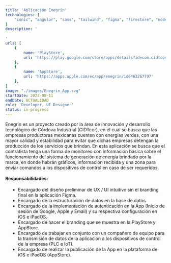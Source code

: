 ```yaml
---
title: 'Aplicación Enegrin'
technologies: [
    "ionic", "angular", "sass", "tailwind", "figma", "firestore", "node-red", "google-cloud",
]
description: '
     
'
urls: [
    {
        name: 'PlayStore',
        url: 'https://play.google.com/store/apps/details?id=com.cidtcor.enegrin&hl=es_419&gl=US'
    },
    {
        name: 'AppStore',
        url: 'https://apps.apple.com/ec/app/enegrin/id6463267797'
    },
]
image: "./images/Enegrin_App.svg"
startDate: 2023-08-11
endDate: ACTUALIDAD
role: 'Developer, UI Designer'
status: in-progress
---
```

Enegrin es un proyecto creado por la área de innovación y desarrollo tecnológico de Córdova Industrial (CIDTcor), en el cual se busca que las 
empresas productoras mexicanas cuenten con energías verdes, con una mayor calidad y estabilidad para evitar que dichas empresas detengan la producción de 
los servicios que brindan. En esta aplicación se busca que el contratista tenga una forma de monitoreo con información básica sobre el funcionamiento del sistema de generación de energía brindado por la marca, en donde habrán gráficos, información recibida y una zona para enviar comandos a los dispositivos de control en caso de ser requeridos. 
\
\
**Responsabilidades:**

- Encargado del diseño preliminar de UX / UI intuitivo sin el branding final en la aplicación Figma. 
- Encargado de la estructuración de datos en la base de datos.
- Encargado de la implementación de autenticación en la App (Inicio de sesión de Google, Apple y Email) y su respectiva configuración en iOS e iPadOS.
- Encargado de hacer el branding que se muestra en la PlayStore y AppStore.
- Encargado de trabajar en conjunto con un compañero de equipo para la transmisión de datos de la aplicación a los dispositivos de control de la empresa (PLC e IoT).
- Encargado de realizar la publicación de la App en la plataforma de iOS e iPadOS (AppStore). 

<style>
    ul {
		list-style: disc !important;
		margin: 18px 0px !important;
		padding: 0px 0px 0px 40px !important;
	}
</style>